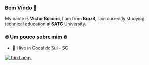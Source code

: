 ### Bem Vindo 👋

My name is **Victor Bonomi**, I am from **Brazil**, I am currently studying technical education at **SATC** University.

### 🔥 Um pouco sobre mim 🔥

- 📍 I live in Cocal do Sul - SC



[![Top Langs](https://github-readme-stats.vercel.app/api/top-langs/?username=victorbonomi16&langs_count=8)](https://github.com/victorbonomi16/github-readme-stats)

